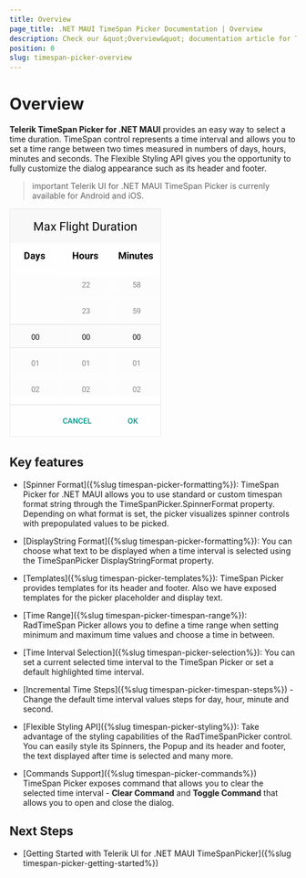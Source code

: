 ```yaml
---
title: Overview
page_title: .NET MAUI TimeSpan Picker Documentation | Overview
description: Check our &quot;Overview&quot; documentation article for Telerik TimeSpan Picker for .NET MAUI.
position: 0
slug: timespan-picker-overview
---
```


# Overview

**Telerik TimeSpan Picker for .NET MAUI** provides an easy way to select a time duration. TimeSpan control represents a time interval and allows you to set a time range between two times measured in numbers of days, hours, minutes and seconds. The Flexible Styling API gives you the opportunity to fully customize the dialog appearance such as its header and footer.

>important Telerik UI for .NET MAUI TimeSpan Picker is currenly available for Android and iOS.

![TimeSpan Picker Overview](images/timespan_picker_overview.png)

## Key features

* [Spinner Format]({%slug timespan-picker-formatting%}): TimeSpan Picker for .NET MAUI allows you to use standard or custom timespan format string through the TimeSpanPicker.SpinnerFormat property. Depending on what format is set, the picker visualizes spinner controls with prepopulated values to be picked.

* [DisplayString Format]({%slug timespan-picker-formatting%}): You can choose what text to be displayed when a time interval is selected using the TimeSpanPicker DisplayStringFormat property.

* [Templates]({%slug timespan-picker-templates%}): TimeSpan Picker provides templates for its header and footer. Also we have exposed templates for the picker placeholder and display text.

* [Time Range]({%slug timespan-picker-timespan-range%}): RadTimeSpan Picker allows you to define a time range when setting minimum and maximum time values and choose a time in between.

* [Time Interval Selection]({%slug timespan-picker-selection%}):  You can set a current selected time interval to the TimeSpan Picker or set a default highlighted time interval.

* [Incremental Time Steps]({%slug timespan-picker-timespan-steps%}) - Change the default time interval values steps for day, hour, minute and second.

* [Flexible Styling API]({%slug timespan-picker-styling%}): Take advantage of the styling capabilities of the RadTimeSpanPicker control. You can easily style its Spinners, the Popup and its header and footer, the text displayed after time is selected and many more.

* [Commands Support]({%slug timespan-picker-commands%}) TimeSpan Picker exposes command that allows you to clear the selected time interval - **Clear Command** and **Toggle Command** that allows you to open and close the dialog.

## Next Steps

- [Getting Started with Telerik UI for .NET MAUI TimeSpanPicker]({%slug timespan-picker-getting-started%})
